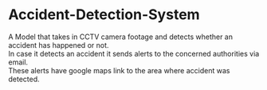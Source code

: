 # Accident-Detection-System
A Model that takes in CCTV camera footage and detects whether an accident has happened or not.<br>
In case it detects an accident it sends alerts to the concerned authorities via email. <br>
These alerts have google maps link to the area where accident was detected.<br>
